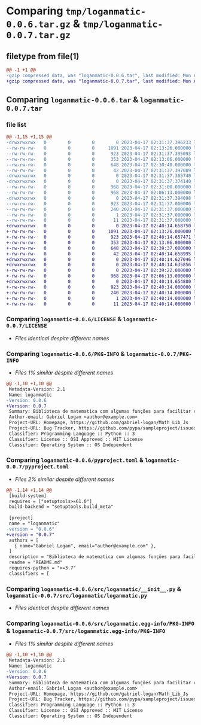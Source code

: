 # Comparing `tmp/loganmatic-0.0.6.tar.gz` & `tmp/loganmatic-0.0.7.tar.gz`

## filetype from file(1)

```diff
@@ -1 +1 @@
-gzip compressed data, was "loganmatic-0.0.6.tar", last modified: Mon Apr 17 02:31:37 2023, max compression
+gzip compressed data, was "loganmatic-0.0.7.tar", last modified: Mon Apr 17 02:40:14 2023, max compression
```

## Comparing `loganmatic-0.0.6.tar` & `loganmatic-0.0.7.tar`

### file list

```diff
@@ -1,15 +1,15 @@
-drwxrwxrwx   0        0        0        0 2023-04-17 02:31:37.396233 loganmatic-0.0.6/
--rw-rw-rw-   0        0        0     1091 2023-04-17 02:13:26.000000 loganmatic-0.0.6/LICENSE
--rw-rw-rw-   0        0        0      923 2023-04-17 02:31:37.395093 loganmatic-0.0.6/PKG-INFO
--rw-rw-rw-   0        0        0      353 2023-04-17 02:13:06.000000 loganmatic-0.0.6/README.md
--rw-rw-rw-   0        0        0      648 2023-04-17 02:30:40.000000 loganmatic-0.0.6/pyproject.toml
--rw-rw-rw-   0        0        0       42 2023-04-17 02:31:37.397089 loganmatic-0.0.6/setup.cfg
-drwxrwxrwx   0        0        0        0 2023-04-17 02:31:37.365740 loganmatic-0.0.6/src/
-drwxrwxrwx   0        0        0        0 2023-04-17 02:31:37.374140 loganmatic-0.0.6/src/loganmatic/
--rw-rw-rw-   0        0        0      968 2023-04-17 02:31:00.000000 loganmatic-0.0.6/src/loganmatic/__init__.py
--rw-rw-rw-   0        0        0      968 2023-04-17 02:06:13.000000 loganmatic-0.0.6/src/loganmatic/loganmatic.py
-drwxrwxrwx   0        0        0        0 2023-04-17 02:31:37.394098 loganmatic-0.0.6/src/loganmatic.egg-info/
--rw-rw-rw-   0        0        0      923 2023-04-17 02:31:37.000000 loganmatic-0.0.6/src/loganmatic.egg-info/PKG-INFO
--rw-rw-rw-   0        0        0      240 2023-04-17 02:31:37.000000 loganmatic-0.0.6/src/loganmatic.egg-info/SOURCES.txt
--rw-rw-rw-   0        0        0        1 2023-04-17 02:31:37.000000 loganmatic-0.0.6/src/loganmatic.egg-info/dependency_links.txt
--rw-rw-rw-   0        0        0       11 2023-04-17 02:31:37.000000 loganmatic-0.0.6/src/loganmatic.egg-info/top_level.txt
+drwxrwxrwx   0        0        0        0 2023-04-17 02:40:14.658750 loganmatic-0.0.7/
+-rw-rw-rw-   0        0        0     1091 2023-04-17 02:13:26.000000 loganmatic-0.0.7/LICENSE
+-rw-rw-rw-   0        0        0      923 2023-04-17 02:40:14.657471 loganmatic-0.0.7/PKG-INFO
+-rw-rw-rw-   0        0        0      353 2023-04-17 02:13:06.000000 loganmatic-0.0.7/README.md
+-rw-rw-rw-   0        0        0      648 2023-04-17 02:39:37.000000 loganmatic-0.0.7/pyproject.toml
+-rw-rw-rw-   0        0        0       42 2023-04-17 02:40:14.658995 loganmatic-0.0.7/setup.cfg
+drwxrwxrwx   0        0        0        0 2023-04-17 02:40:14.627046 loganmatic-0.0.7/src/
+drwxrwxrwx   0        0        0        0 2023-04-17 02:40:14.635856 loganmatic-0.0.7/src/loganmatic/
+-rw-rw-rw-   0        0        0        0 2023-04-17 02:39:22.000000 loganmatic-0.0.7/src/loganmatic/__init__.py
+-rw-rw-rw-   0        0        0      968 2023-04-17 02:06:13.000000 loganmatic-0.0.7/src/loganmatic/loganmatic.py
+drwxrwxrwx   0        0        0        0 2023-04-17 02:40:14.654880 loganmatic-0.0.7/src/loganmatic.egg-info/
+-rw-rw-rw-   0        0        0      923 2023-04-17 02:40:14.000000 loganmatic-0.0.7/src/loganmatic.egg-info/PKG-INFO
+-rw-rw-rw-   0        0        0      240 2023-04-17 02:40:14.000000 loganmatic-0.0.7/src/loganmatic.egg-info/SOURCES.txt
+-rw-rw-rw-   0        0        0        1 2023-04-17 02:40:14.000000 loganmatic-0.0.7/src/loganmatic.egg-info/dependency_links.txt
+-rw-rw-rw-   0        0        0       11 2023-04-17 02:40:14.000000 loganmatic-0.0.7/src/loganmatic.egg-info/top_level.txt
```

### Comparing `loganmatic-0.0.6/LICENSE` & `loganmatic-0.0.7/LICENSE`

 * *Files identical despite different names*

### Comparing `loganmatic-0.0.6/PKG-INFO` & `loganmatic-0.0.7/PKG-INFO`

 * *Files 1% similar despite different names*

```diff
@@ -1,10 +1,10 @@
 Metadata-Version: 2.1
 Name: loganmatic
-Version: 0.0.6
+Version: 0.0.7
 Summary: Biblioteca de matematica com algumas funções para facilitar calculos
 Author-email: Gabriel Logan <author@example.com>
 Project-URL: Homepage, https://github.com/gabriel-logan/Math_Lib_Js
 Project-URL: Bug Tracker, https://github.com/pypa/sampleproject/issues
 Classifier: Programming Language :: Python :: 3
 Classifier: License :: OSI Approved :: MIT License
 Classifier: Operating System :: OS Independent
```

### Comparing `loganmatic-0.0.6/pyproject.toml` & `loganmatic-0.0.7/pyproject.toml`

 * *Files 2% similar despite different names*

```diff
@@ -1,14 +1,14 @@
 [build-system]
 requires = ["setuptools>=61.0"]
 build-backend = "setuptools.build_meta"
 
 [project]
 name = "loganmatic"
-version = "0.0.6"
+version = "0.0.7"
 authors = [
   { name="Gabriel Logan", email="author@example.com" },
 ]
 description = "Biblioteca de matematica com algumas funções para facilitar calculos"
 readme = "README.md"
 requires-python = ">=3.7"
 classifiers = [
```

### Comparing `loganmatic-0.0.6/src/loganmatic/__init__.py` & `loganmatic-0.0.7/src/loganmatic/loganmatic.py`

 * *Files identical despite different names*

### Comparing `loganmatic-0.0.6/src/loganmatic.egg-info/PKG-INFO` & `loganmatic-0.0.7/src/loganmatic.egg-info/PKG-INFO`

 * *Files 1% similar despite different names*

```diff
@@ -1,10 +1,10 @@
 Metadata-Version: 2.1
 Name: loganmatic
-Version: 0.0.6
+Version: 0.0.7
 Summary: Biblioteca de matematica com algumas funções para facilitar calculos
 Author-email: Gabriel Logan <author@example.com>
 Project-URL: Homepage, https://github.com/gabriel-logan/Math_Lib_Js
 Project-URL: Bug Tracker, https://github.com/pypa/sampleproject/issues
 Classifier: Programming Language :: Python :: 3
 Classifier: License :: OSI Approved :: MIT License
 Classifier: Operating System :: OS Independent
```

